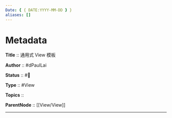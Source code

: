 ```yaml
---
Date: { { DATE:YYYY-MM-DD } }
aliases: []
---
```


# Metadata

**Title** :: 通用式 View 模板

**Author** :: #dPaulLai

**Status** :: #🌱

**Type** :: #View

**Topics** ::

**ParentNode** :: [[View/View]]

---
